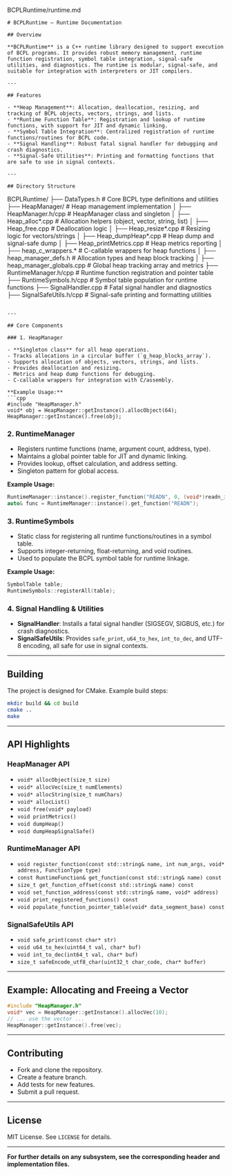 BCPLRuntime/runtime.md
```
# BCPLRuntime – Runtime Documentation

## Overview

**BCPLRuntime** is a C++ runtime library designed to support execution of BCPL programs. It provides robust memory management, runtime function registration, symbol table integration, signal-safe utilities, and diagnostics. The runtime is modular, signal-safe, and suitable for integration with interpreters or JIT compilers.

---

## Features

- **Heap Management**: Allocation, deallocation, resizing, and tracking of BCPL objects, vectors, strings, and lists.
- **Runtime Function Table**: Registration and lookup of runtime functions, with support for JIT and dynamic linking.
- **Symbol Table Integration**: Centralized registration of runtime functions/routines for BCPL code.
- **Signal Handling**: Robust fatal signal handler for debugging and crash diagnostics.
- **Signal-Safe Utilities**: Printing and formatting functions that are safe to use in signal contexts.

---

## Directory Structure

```
BCPLRuntime/
├── DataTypes.h                # Core BCPL type definitions and utilities
├── HeapManager/               # Heap management implementation
│   ├── HeapManager.h/cpp      # HeapManager class and singleton
│   ├── Heap_alloc*.cpp        # Allocation helpers (object, vector, string, list)
│   ├── Heap_free.cpp          # Deallocation logic
│   ├── Heap_resize*.cpp       # Resizing logic for vectors/strings
│   ├── Heap_dumpHeap*.cpp     # Heap dump and signal-safe dump
│   ├── Heap_printMetrics.cpp  # Heap metrics reporting
│   ├── heap_c_wrappers.*      # C-callable wrappers for heap functions
│   ├── heap_manager_defs.h    # Allocation types and heap block tracking
│   ├── heap_manager_globals.cpp # Global heap tracking array and metrics
├── RuntimeManager.h/cpp       # Runtime function registration and pointer table
├── RuntimeSymbols.h/cpp       # Symbol table population for runtime functions
├── SignalHandler.cpp          # Fatal signal handler and diagnostics
├── SignalSafeUtils.h/cpp      # Signal-safe printing and formatting utilities
```

---

## Core Components

### 1. HeapManager

- **Singleton class** for all heap operations.
- Tracks allocations in a circular buffer (`g_heap_blocks_array`).
- Supports allocation of objects, vectors, strings, and lists.
- Provides deallocation and resizing.
- Metrics and heap dump functions for debugging.
- C-callable wrappers for integration with C/assembly.

**Example Usage:**
```cpp
#include "HeapManager.h"
void* obj = HeapManager::getInstance().allocObject(64);
HeapManager::getInstance().free(obj);
```

### 2. RuntimeManager

- Registers runtime functions (name, argument count, address, type).
- Maintains a global pointer table for JIT and dynamic linking.
- Provides lookup, offset calculation, and address setting.
- Singleton pattern for global access.

**Example Usage:**
```cpp
RuntimeManager::instance().register_function("READN", 0, (void*)readn_impl);
auto& func = RuntimeManager::instance().get_function("READN");
```

### 3. RuntimeSymbols

- Static class for registering all runtime functions/routines in a symbol table.
- Supports integer-returning, float-returning, and void routines.
- Used to populate the BCPL symbol table for runtime linkage.

**Example Usage:**
```cpp
SymbolTable table;
RuntimeSymbols::registerAll(table);
```

### 4. Signal Handling & Utilities

- **SignalHandler**: Installs a fatal signal handler (SIGSEGV, SIGBUS, etc.) for crash diagnostics.
- **SignalSafeUtils**: Provides `safe_print`, `u64_to_hex`, `int_to_dec`, and UTF-8 encoding, all safe for use in signal contexts.

---

## Building

The project is designed for CMake. Example build steps:

```bash
mkdir build && cd build
cmake ..
make
```

---

## API Highlights

### HeapManager API

- `void* allocObject(size_t size)`
- `void* allocVec(size_t numElements)`
- `void* allocString(size_t numChars)`
- `void* allocList()`
- `void free(void* payload)`
- `void printMetrics()`
- `void dumpHeap()`
- `void dumpHeapSignalSafe()`

### RuntimeManager API

- `void register_function(const std::string& name, int num_args, void* address, FunctionType type)`
- `const RuntimeFunction& get_function(const std::string& name) const`
- `size_t get_function_offset(const std::string& name) const`
- `void set_function_address(const std::string& name, void* address)`
- `void print_registered_functions() const`
- `void populate_function_pointer_table(void* data_segment_base) const`

### SignalSafeUtils API

- `void safe_print(const char* str)`
- `void u64_to_hex(uint64_t val, char* buf)`
- `void int_to_dec(int64_t val, char* buf)`
- `size_t safeEncode_utf8_char(uint32_t char_code, char* buffer)`

---

## Example: Allocating and Freeing a Vector

```cpp
#include "HeapManager.h"
void* vec = HeapManager::getInstance().allocVec(10);
// ... use the vector ...
HeapManager::getInstance().free(vec);
```

---

## Contributing

- Fork and clone the repository.
- Create a feature branch.
- Add tests for new features.
- Submit a pull request.

---

## License

MIT License. See `LICENSE` for details.

---

**For further details on any subsystem, see the corresponding header and implementation files.**
